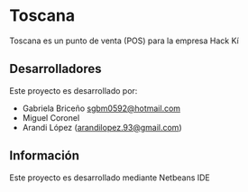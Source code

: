 ﻿Toscana
=======

Toscana es un punto de venta (POS) para la empresa Hack Kí

Desarrolladores
---------------

Este proyecto es desarrollado por:

- Gabriela Briceño sgbm0592@hotmail.com
- Miguel Coronel
- Arandi López (arandilopez.93@gmail.com)

Información
-----------
Este proyecto es desarrollado mediante Netbeans IDE
